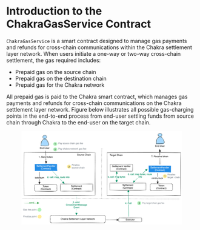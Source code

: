 # Introduction to the ChakraGasService Contract

`ChakraGasService` is a smart contract designed to manage gas payments and refunds for cross-chain communications within the Chakra settlement layer network. When users initiate a one-way or two-way cross-chain settlement, the gas required includes:

* Prepaid gas on the source chain
* Prepaid gas on the destination chain
* Prepaid gas for the Chakra network

All prepaid gas is paid to the Chakra smart contract, which manages gas payments and refunds for cross-chain communications on the Chakra settlement layer network. Figure below illustrates all possible gas-charging points in the end-to-end process from end-user settling funds from source chain through Chakra to the end-user on the target chain.&#x20;

<figure><img src="../../.gitbook/assets/image (12).png" alt=""><figcaption></figcaption></figure>

